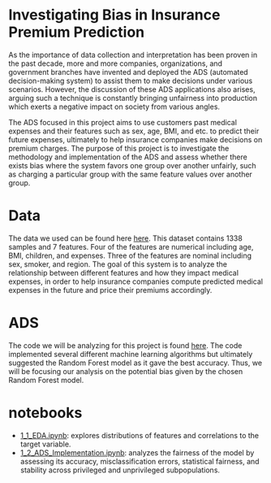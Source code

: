 # Investigating Bias in Insurance Premium Prediction

As the importance of data collection and interpretation has been proven in the past decade, more and more companies, organizations, 
and government branches have invented and deployed the ADS (automated decision-making system) to assist them 
to make decisions under various scenarios. However, the discussion of these ADS applications also arises, 
arguing such a technique is constantly bringing unfairness into production which exerts a negative impact on society from various angles. 

The ADS focused in this project aims to use customers past medical expenses 
and their features such as sex, age, BMI, and etc. to predict their future expenses, 
ultimately to help insurance companies make decisions on premium charges. 
The purpose of this project is to investigate the methodology and implementation of the ADS and 
assess whether there exists bias where the system favors one group over another unfairly, 
such as charging a particular group with the same feature values over another group.

# Data
The data we used can be found here [here](https://www.kaggle.com/noordeen/insurance-premium-prediction). This dataset contains 1338 samples and 7 features. Four of the features are numerical including age, BMI, children, and expenses. Three of the features are nominal including sex, smoker, and region. The goal of this system is to analyze the relationship between different features and how they impact medical expenses, in order to help insurance companies compute predicted medical expenses in the future and price their premiums accordingly. 

# ADS
The code we will be analyzing for this project is found [here](https://www.kaggle.com/klmsathishkumar/predicting-insurance-premium). The code implemented several different machine learning algorithms but ultimately suggested the Random Forest model as it gave the best accuracy. Thus, we will be focusing our analysis on the potential bias given by the chosen Random Forest model.

# notebooks
* [1_1_EDA.ipynb](https://github.com/cc6580/RDS_insurance_bias/blob/main/codes/1_1_EDA.ipynb): explores distributions of features and correlations to the target variable.
* [1_2_ADS_Implementation.ipynb](https://github.com/cc6580/RDS_insurance_bias/blob/main/codes/1_2_ADS_Implementation.ipynb): analyzes the fairness of the model by assessing its accuracy, misclassification errors, statistical fairness, and stability across privileged and unprivileged subpopulations. 
